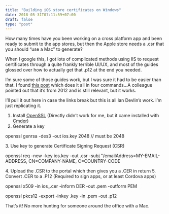 ```yaml
---
title: "Building iOS store certificates on Windows"
date: 2018-05-31T07:11:59+07:00
draft: false
type: "post"
---
```


How many times have you been working on a cross platform app and been ready to submit to the app stores, but then the Apple store needs a .csr that you should “use a Mac” to generate?  

When I google this, I got lots of complicated methods using IIS to request certificates through a quite frankly terrible UI/UX, and most of the guides glossed over how to actually get that .p12 at the end you needed.  

I’m sure some of those guides work, but I was sure it had to be easier than that. I found [this post](http://www.iandevlin.com/blog/2012/11/phonegap/building-an-ios-signing-key-for-phonegap-in-windows/) which does it all in four commands…A colleague pointed out that it’s from 2012 and is still relevant, but it works.  

I’ll pull it out here in case the links break but this is all Ian Devlin’s work. I’m just replicating it.  

1. Install [OpenSSL](https://www.openssl.org/) (Directly didn’t work for me, but it came installed with [Cmder](http://cmder.net/))
2. Generate a key  
<p class="code">openssl genrsa -des3 -out ios.key 2048 // must be 2048</p>
3. Use key to generate Certificate Signing Request (CSR)  
<p class="code">openssl req -new -key ios.key -out .csr -subj "/emailAddress=MY-EMAIL-ADDRESS, CN=COMPANY-NAME, C=COUNTRY-CODE</p>
4. Upload the .CSR to the portal which then gives you a .CER in return
5. Convert .CER to a .P12 (Required to sign apps, or at least Cordova apps)
<p class="code">openssl x509 -in ios_<development/distribution>.cer -inform DER -out .pem -outform PEM</p>
<p class="code">openssl pkcs12 -export -inkey .key -in .pem -out .p12</p>

That’s it! No more hunting for someone around the office with a Mac.